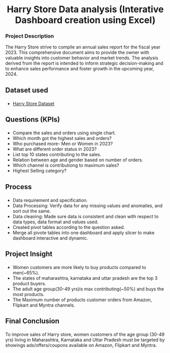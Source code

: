 <h1 align="center">Harry Store Data analysis (Interative Dashboard creation using Excel)</h1>
<h3><p align="Left"><b>Project Description</b></p></h3>

The Harry Store strive to compile an annual sales report for the fiscal year 2023. This comprehensive document aims to provide the owner with valuable insights into customer behavior and market trends. The analysis derived from the report is intended to inform strategic decision-making and to enhance sales performance and foster growth in the upcoming year, 2024.
<h2><p align="Left"><b>Dataset used</b></p></h2>
<ul>
 <li><a href="https://github.com/Bhoyar3/Excel-project/blob/main/Harry%20Store%20Dataset.xlsx">Harry Store Dataset</a></li>
</ul>

<h2><p align="Left"><b>Questions (KPIs)</b></p></h2>
<ul>
 <li>Compare the sales and orders using single chart.</li>
 <li>Which month got the highest sales and orders?</li>
 <li>Who purchased more- Men or Women in 2023?</li>
 <li>What are different order status in 2023?</li>
 <li>List top 10 states contributing to the sales.</li>
 <li>Relation between age and gender based on number of orders.</li>
 <li>Which channel is contributiong to maximum sales?</li>
 <li>Highest Selling category?</li> 
</ul>

<h2><p align="left"><b>Process</b></p></h2>
<ul>
 <li>Data requirement and specification.</li>
 <li>Data Processing: Verify data for any missing values and anomalies, and sort out the same.</li>
 <li>Data cleaning: Made sure data is consistent and clean with respect to data types, data format  and values used.</li>
 <li>Created pivot tables according to the question asked.</li>
 <li>Merge all pivote tables into one dashboard and apply slicer to make dashboard interactive and dynamic.</li>
</ul>

<h2><p align="left"><b>Project Insight</b></p></h2>
<ul>
 <li>Women customers are more likely to buy products compared to men(~65%).</li>
 <li>The states of maharashtra, karnataka and uttar pradesh are the top 3 product buyers.</li>
 <li>The adult age group(30-49 yrs)is max contributing(~50%) and buys the most products.</li>
 <li>The Maximum number of products customer orders from Amazon, Flipkart and Myntra channels.</li>
</ul>

<h2><p align="left"><b>Final Conclusion</b></p></h2>

To improve sales of Harry store, women customers of the age group (30-49 yrs) living in Maharashtra, Karnataka and Uttar Pradesh must be targeted by showings ads/offers/coupons available on Amazon, Flipkart and Myntra.


